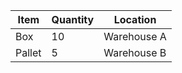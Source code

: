 | Item   | Quantity | Location    |
| ------ | -------- | ----------- |
| Box    | 10       | Warehouse A |
| Pallet | 5        | Warehouse B |
